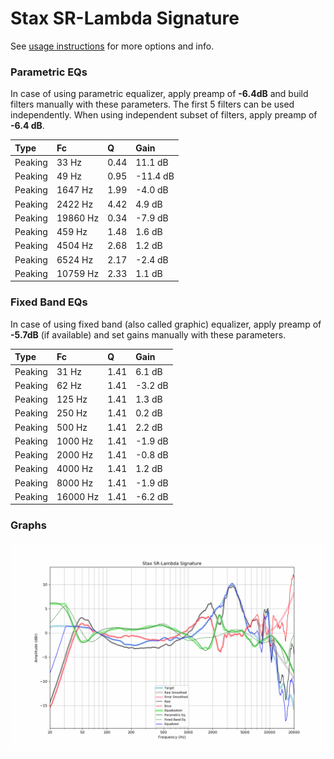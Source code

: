 # Stax SR-Lambda Signature
See [usage instructions](https://github.com/jaakkopasanen/AutoEq#usage) for more options and info.

### Parametric EQs
In case of using parametric equalizer, apply preamp of **-6.4dB** and build filters manually
with these parameters. The first 5 filters can be used independently.
When using independent subset of filters, apply preamp of **-6.4 dB**.

| Type    | Fc       |    Q | Gain     |
|:--------|:---------|:-----|:---------|
| Peaking | 33 Hz    | 0.44 | 11.1 dB  |
| Peaking | 49 Hz    | 0.95 | -11.4 dB |
| Peaking | 1647 Hz  | 1.99 | -4.0 dB  |
| Peaking | 2422 Hz  | 4.42 | 4.9 dB   |
| Peaking | 19860 Hz | 0.34 | -7.9 dB  |
| Peaking | 459 Hz   | 1.48 | 1.6 dB   |
| Peaking | 4504 Hz  | 2.68 | 1.2 dB   |
| Peaking | 6524 Hz  | 2.17 | -2.4 dB  |
| Peaking | 10759 Hz | 2.33 | 1.1 dB   |

### Fixed Band EQs
In case of using fixed band (also called graphic) equalizer, apply preamp of **-5.7dB**
(if available) and set gains manually with these parameters.

| Type    | Fc       |    Q | Gain    |
|:--------|:---------|:-----|:--------|
| Peaking | 31 Hz    | 1.41 | 6.1 dB  |
| Peaking | 62 Hz    | 1.41 | -3.2 dB |
| Peaking | 125 Hz   | 1.41 | 1.3 dB  |
| Peaking | 250 Hz   | 1.41 | 0.2 dB  |
| Peaking | 500 Hz   | 1.41 | 2.2 dB  |
| Peaking | 1000 Hz  | 1.41 | -1.9 dB |
| Peaking | 2000 Hz  | 1.41 | -0.8 dB |
| Peaking | 4000 Hz  | 1.41 | 1.2 dB  |
| Peaking | 8000 Hz  | 1.41 | -1.9 dB |
| Peaking | 16000 Hz | 1.41 | -6.2 dB |

### Graphs
![](./Stax%20SR-Lambda%20Signature.png)
